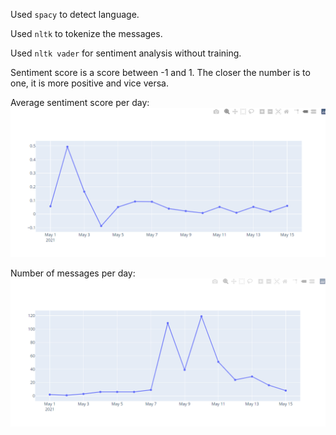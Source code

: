 Used `spacy` to detect language.

Used `nltk` to tokenize the messages.

Used `nltk vader` for sentiment analysis without training.

Sentiment score is a score between -1 and 1. The closer the number is to one, it is more positive and vice versa.

Average sentiment score per day:
![Average sentiment score per day](./average_sentiment_score_per_day.png)

Number of messages per day:
![Number of messages per day](./message_count_per_day.png)